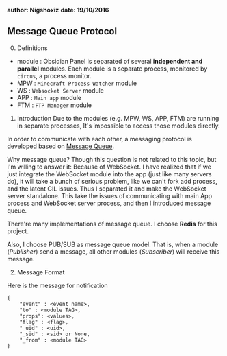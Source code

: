 **author: Nigshoxiz**
**date: 19/10/2016**

## Message Queue Protocol

0. Definitions
- module : Obsidian Panel is separated of several **independent and parallel** modules. Each module is a separate process,
monitored by `circus`, a process monitor.
- MPW : `Minecraft Process Watcher` module
- WS  : `Websocket Server` module
- APP : `Main app` module
- FTM : `FTP Manager` module

1. Introduction
Due to the modules (e.g. MPW, WS, APP, FTM) are running in separate processes,
It's impossible to access those modules directly.

In order to communicate with each other, a messaging protocol is
developed based on [Message Queue](https://www.wikiwand.com/en/Message_queue).

Why message queue? Though this question is not related to this topic, but I'm willing
to answer it: Because of WebSocket. I have realized that if we just integrate the WebSocket module
into the app (just like many servers do), it will take a bunch of serious problem, like
we can't fork add process, and the latent GIL issues. Thus I separated it and make the
WebSocket server standalone. This take the issues of communicating with main App process and
WebSocket server process, and then I introduced message queue.

There're many implementations of message queue. I choose **Redis** for this project.

Also, I choose PUB/SUB as message queue model. That is, when a module (_Publisher_) send a message,
all other modules (_Subscriber_) will receive this message.

2. Message Format

Here is the message for notification
```
{
    "event" : <event name>,
    "to" : <module TAG>,
    "props": <values>,
    "flag" : <flag>,
    "_uid" : <uid>,
    "_sid" : <sid> or None,
    "_from" : <module TAG>
}
```

